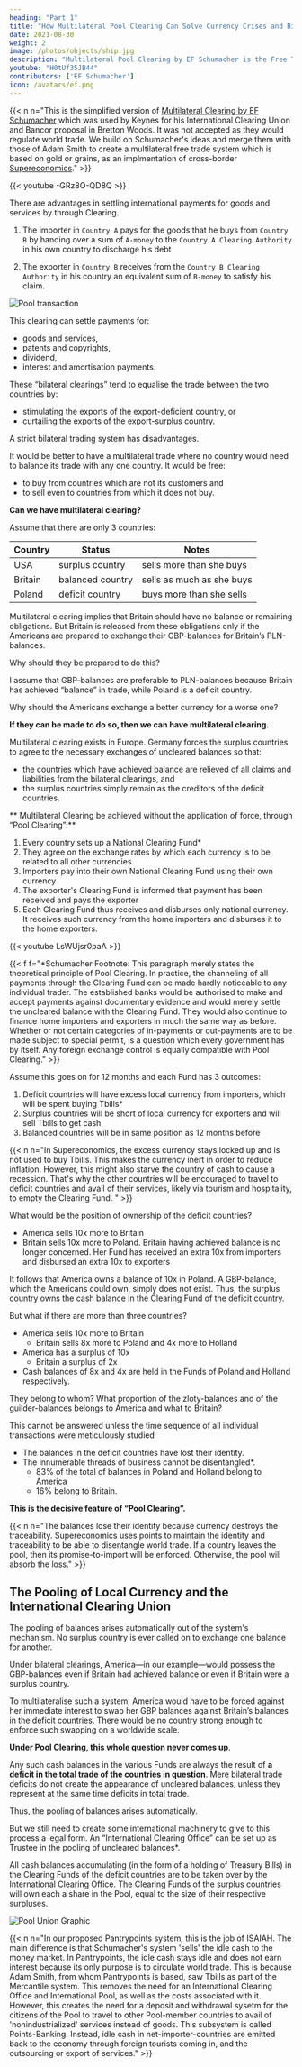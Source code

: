 ```yaml
---
heading: "Part 1"
title: "How Multilateral Pool Clearing Can Solve Currency Crises and Bilaterialism"
date: 2021-08-30
weight: 2
image: /photos/objects/ship.jpg
description: "Multilateral Pool Clearing by EF Schumacher is the Free Trade Alternative to Bretton Woods and Regionalism as the EU and ASEAN"
youtube: "H0tUf35JB44"
contributors: ['EF Schumacher']
icon: /avatars/ef.png
---
```



{{< n n="This is the simplified version of [Multilateral Clearing by EF Schumacher](https://centerforneweconomics.org/publications/multilateral-clearing/) which was used by Keynes for his International Clearing Union and Bancor proposal in Bretton Woods. It was not accepted as they would regulate world trade. We build on Schumacher's ideas and merge them with those of Adam Smith to create a multilateral free trade system which is based on gold or grains, as an implmentation of cross-border [Supereconomics](/social/economics)." >}}


{{< youtube -GRz8O-QD8Q >}}


There are advantages in settling international payments for goods and services by through Clearing. 

1. The importer in `Country A` pays for the goods that he buys from `Country B` by handing over a sum of `A-money` to the `Country A Clearing Authority` in his own country to discharge his debt

2. The exporter in `Country B` receives from the `Country B Clearing Authority` in his country an equivalent sum of `B-money` to satisfy his claim.

![Pool transaction](https://sorasystem.sirv.com/charts/pool/poolab.png)

<!-- It is easy to organise a clearing of this sort to cover the trade between any two countries.  -->

This clearing can settle payments for:
- goods and services,
- patents and copyrights,
- dividend,
- interest and amortisation payments. 

These “bilateral clearings” tend to equalise the trade between the two countries by:
- stimulating the exports of the export-deficient country, or
- curtailing the exports of the export-surplus country.

A strict bilateral trading system has disadvantages. 

It would be better to have a multilateral trade where no country would need to balance its trade with any one country. It would be free:
- to buy from countries which are not its customers and
- to sell even to countries from which it does not buy.

**Can we have multilateral clearing?**

Assume that there are only 3 countries:

Country | Status | Notes
--- | --- | ---
USA | surplus country | sells more than she buys
Britain | balanced country | sells as much as she buys
Poland | deficit country | buys more than she sells

Multilateral clearing implies that Britain should have no balance or remaining obligations. But Britain is released from these obligations only if the Americans are prepared to exchange their GBP-balances for Britain’s PLN-balances. 

Why should they be prepared to do this?

I assume that GBP-balances are preferable to PLN-balances because Britain has achieved “balance” in trade, while Poland is a deficit country.

Why should the Americans exchange a better currency for a worse one?

**If they can be made to do so, then we can have multilateral clearing.**

Multilateral clearing exists in Europe. Germany forces the surplus countries to agree to the necessary exchanges of uncleared balances so that:
- the countries which have achieved balance are relieved of all claims and liabilities from the bilateral clearings, and
- the surplus countries simply remain as the creditors of the deficit countries.


** Multilateral Clearing be achieved without the application of force, through “Pool Clearing”:**

1. Every country sets up a National Clearing Fund*
2. They agree on the exchange rates by which each currency is to be related to all other currencies
3. Importers pay into their own National Clearing Fund using their own currency
4. The exporter's Clearing Fund is informed that payment has been received and pays the exporter
5. Each Clearing Fund thus receives and disburses only national currency. It receives such currency from the home importers and disburses it to the home exporters.

{{< youtube LsWUjsr0paA >}}


{{< f f="*Schumacher Footnote: This paragraph merely states the theoretical principle of Pool Clearing. In practice, the channeling of all payments through the Clearing Fund can be made hardly noticeable to any individual trader. The established banks would be authorised to make and accept payments against documentary evidence and would merely settle the uncleared balance with the Clearing Fund. They would also continue to finance home importers and exporters in much the same way as before. Whether or not certain categories of in-payments or out-payments are to be made subject to special permit, is a question which every government has by itself. Any foreign exchange control is equally compatible with Pool Clearing." >}}




Assume this goes on for 12 months and each Fund has 3 outcomes:
1. Deficit countries will have excess local currency from importers, which will be spent buying Tbills*
2. Surplus countries will be short of local currency for exporters and will sell Tbills to get cash
3. Balanced countries will be in same position as 12 months before

{{< n n="In Supereconomics, the excess currency stays locked up and is not used to buy Tbills. This makes the currency inert in order to reduce inflation. However, this might also starve the country of cash to cause a recession. That's why the other countries will be encouraged to travel to deficit countries and avail of their services, likely via tourism and hospitality, to empty the Clearing Fund. " >}}

What would be the position of ownership of the deficit countries?
- America sells 10x more to Britain
- Britain sells 10x more to Poland. Britain having achieved balance is no longer concerned. Her Fund has received an extra 10x from importers and disbursed an extra 10x to exporters

It follows that America owns a balance of 10x in Poland. A GBP-balance, which the Americans could own, simply does not exist. Thus, the surplus country owns the cash balance in the Clearing Fund of the deficit country.

But what if there are more than three countries?
- America sells 10x more to Britain
  - Britain sells 8x more to Poland and 4x more to Holland
- America has a surplus of 10x
  - Britain a surplus of 2x
- Cash balances of 8x and 4x are held in the Funds of Poland and Holland respectively.

They belong to whom? What proportion of the zloty-balances and of the guilder-balances belongs to America and what to Britain?

This cannot be answered unless the time sequence of all individual transactions were meticulously studied
- The balances in the deficit countries have lost their identity.
- The innumerable threads of business cannot be disentangled*.
  - 83% of the total of balances in Poland and Holland belong to America
  - 16% belong to Britain.

**This is the decisive feature of “Pool Clearing”.**

{{< n n="The balances lose their identity because currency destroys the traceability. Supereconomics uses points to maintain the identity and traceability to be able to disentangle world trade. If a country leaves the pool, then its promise-to-import will be enforced. Otherwise, the pool will absorb the loss." >}}



## The Pooling of Local Currency and the International Clearing Union

The pooling of balances arises automatically out of the system's mechanism. No surplus country is ever called on to exchange one balance for another. 

Under bilateral clearings, America—in our example—would possess the GBP-balances even if Britain had achieved balance or even if Britain were a surplus country. 

To multilateralise such a system, America would have to be forced against her immediate interest to swap her GBP balances against Britain’s balances in the deficit countries. There would be no country strong enough to enforce such swapping on a worldwide scale.

**Under Pool Clearing, this whole question never comes up**. 

Any such cash balances in the various Funds are always the result of **a deficit in the total trade of the countries in question**. Mere bilateral trade deficits do not create the appearance of uncleared balances, unless they represent at the same time deficits in total trade. 

Thus, the pooling of balances arises automatically. 

But we still need to create some international machinery to give to this process a legal form. An “International Clearing Office” can be set up as Trustee in the pooling of uncleared balances*. 


All cash balances accumulating (in the form of a holding of Treasury Bills) in the Clearing Funds of the deficit countries are to be taken over by the International Clearing Office. The Clearing Funds of the surplus countries will own each a share in the Pool, equal to the size of their respective surpluses.

![Pool Union Graphic](https://sorasystem.sirv.com/charts/pool/poolunion.png)


{{< n n="In our proposed Pantrypoints system, this is the job of ISAIAH. The main difference is that Schumacher's system 'sells' the idle cash to the money market. In Pantrypoints, the idle cash stays idle and does not earn interest because its only purpose is to circulate world trade. This is because Adam Smith, from whom Pantrypoints is based, saw Tbills as part of the Mercantile system. This removes the need for an International Clearing Office and International Pool, as well as the costs associated with it. However, this creates the need for a deposit and withdrawal sysetm for the citizens of the Pool to travel to other Pool-member countries to avail of 'nonindustrialized' services instead of goods. This subsystem is called Points-Banking. Instead, idle cash in net-importer-countries are emitted back to the economy through foreign tourists coming in, and the outsourcing or export of services." >}}
